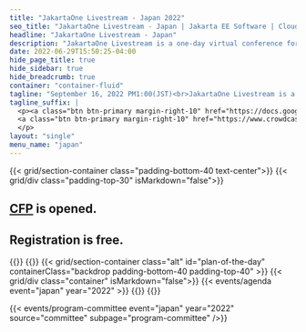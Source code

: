 ```yaml
---
title: "JakartaOne Livestream - Japan 2022"
seo_title: "JakartaOne Livestream - Japan | Jakarta EE Software | Cloud Native"
headline: "JakartaOne Livestream - Japan"
description: "JakartaOne Livestream is a one-day virtual conference for developers and technical business leaders that brings insights into the current state and future of Jakarta™ EE and related technologies focused on developing cloud native Java applications. This is the second edition of the event entirely in Japanese"
date: 2022-06-29T15:50:25-04:00
hide_page_title: true
hide_sidebar: true
hide_breadcrumb: true
container: "container-fluid"
tagline: "September 16, 2022 PM1:00(JST)<br>JakartaOne Livestream is a one-day virtual conference for developers and technical business leaders that brings insights into the current state and future of Jakarta™ EE and related technologies focused on developing cloud native Java applications. This is the second edition of the event entirely in Japanese"
tagline_suffix: |
  <p><a class="btn btn-primary margin-right-10" href="https://docs.google.com/forms/d/e/1FAIpQLSfF7n9z9EKW5tZpFHg7dWNFuW7mP0yXpJW3Pt9pxDtUXXyzsg/viewform">Call For Papers</a>
  <a class="btn btn-primary margin-right-10" href="https://www.crowdcast.io/e/4eqkjalq">Register</a>
  </p>
layout: "single"
menu_name: "japan"
---
```


{{< grid/section-container class="padding-bottom-40 text-center">}}
  {{< grid/div class="padding-top-30" isMarkdown="false">}}
  <p>
    <h2><a href="https://docs.google.com/forms/d/e/1FAIpQLSfF7n9z9EKW5tZpFHg7dWNFuW7mP0yXpJW3Pt9pxDtUXXyzsg/viewform">CFP</a> is opened.</h2>
  </p>
  <p>
    <h2>Registration<a href="https://www.crowdcast.io/e/4eqkjalq"></a> is free.</h2>
  </p>
  {{</ grid/div >}}
{{</ grid/section-container >}}
<!-- Add agenda -->
{{< grid/section-container class="alt" id="plan-of-the-day" containerClass="backdrop padding-bottom-40 padding-top-40" >}}
  {{< grid/div class="container" isMarkdown="false">}}
    {{< events/agenda event="japan" year="2022" >}}
  {{</ grid/div >}}
{{</ grid/section-container >}}



<!-- Add speakers section -->

<!-- Add user carousel for committee -->
{{< events/program-committee event="japan" year="2022" source="committee" subpage="program-committee" />}}
